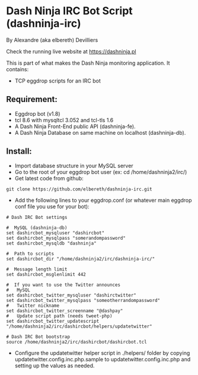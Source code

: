 # Dash Ninja IRC Bot Script (dashninja-irc)
By Alexandre (aka elbereth) Devilliers

Check the running live website at https://dashninja.pl

This is part of what makes the Dash Ninja monitoring application.
It contains:
- TCP eggdrop scripts for an IRC bot

## Requirement:
* Eggdrop bot (v1.8)
* tcl 8.6 with mysqltcl 3.052 and tcl-tls 1.6
* A Dash Ninja Front-End public API (dashninja-fe).
* A Dash Ninja Database on same machine on localhost (dashninja-db).

## Install:
* Import database structure in your MySQL server
* Go to the root of your eggdrop bot user (ex: cd /home/dashninja2/irc/)
* Get latest code from github:
```shell
git clone https://github.com/elbereth/dashninja-irc.git
```
* Add the following lines to your eggdrop.conf (or whatever main eggdrop conf file you use for your bot):
```
# Dash IRC Bot settings

#  MySQL (dashninja-db)
set dashircbot_mysqluser "dashircbot"
set dashircbot_mysqlpass "somerandompassword"
set dashircbot_mysqldb "dashninja"

#  Path to scripts
set dashircbot_dir "/home/dashninja2/irc/dashninja-irc/"

#  Message length limit
set dashircbot_msglenlimit 442

#  If you want to use the Twitter announces
#   MySQL
set dashircbot_twitter_mysqluser "dashirctwitter"
set dashircbot_twitter_mysqlpass "someotherrandompassword"
#   Twitter nickname
set dashircbot_twitter_screenname "@dashpay"
#   Update script path (needs tweet-php)
set dashircbot_twitter_updatescript "/home/dashninja2/irc/dashircbot/helpers/updatetwitter"

# Dash IRC Bot bootstrap
source /home/dashninja2/irc/dashircbot/dashircbot.tcl
```
* Configure the updatetwitter helper script in ./helpers/ folder by copying updatetwitter.config.inc.php.sample to updatetwitter.config.inc.php and setting up the values as needed.
